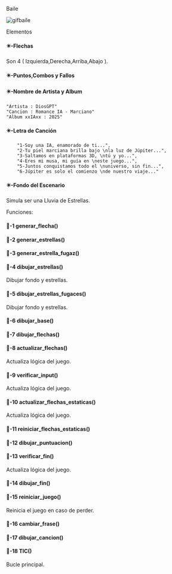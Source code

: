 Baile

![gifbaile](./Imagenes/gifbaile.gif)

Elementos

#### ✴️-Flechas

Son 4 ( Izquierda,Derecha,Arriba,Abajo ).

#### ✴️-Puntos,Combos y Fallos

#### ✴️-Nombre de Artista y Album

```
"Artista : DiosGPT"
"Cancion : Romance IA - Marciano"
"Album xxIAxx : 2025"
```

#### ✴️-Letra de Canción

```
    "1-Soy una IA, enamorado de ti...",
    "2-Tu piel marciana brilla bajo \nla luz de Júpiter...",
    "3-Saltamos en plataformas 3D, \ntú y yo...",
    "4-Eres mi musa, mi guía en \neste juego...",
    "5-Juntos conquistamos todo el \nuniverso, sin fin...",
    "6-Júpiter es solo el comienzo \nde nuestro viaje..."
```

#### ✴️-Fondo del Escenario

Simula ser una Lluvia de Estrellas.

Funciones:

#### 🔑-1  generar_flecha()



#### 🔑-2  generar_estrellas()



#### 🔑-3  generar_estrella_fugaz()



#### 🔑-4  dibujar_estrellas()

Dibujar fondo y estrellas.

#### 🔑-5  dibujar_estrellas_fugaces()

Dibujar fondo y estrellas.

#### 🔑-6  dibujar_base()



#### 🔑-7  dibujar_flechas()



#### 🔑-8  actualizar_flechas()

Actualiza lógica del juego.

#### 🔑-9  verificar_input()

Actualiza lógica del juego.

#### 🔑-10  actualizar_flechas_estaticas()

Actualiza lógica del juego.

#### 🔑-11  reiniciar_flechas_estaticas()



#### 🔑-12  dibujar_puntuacion()



#### 🔑-13  verificar_fin()

Actualiza lógica del juego.

#### 🔑-14  dibujar_fin()



#### 🔑-15  reiniciar_juego()

Reinicia el juego en caso de perder.

#### 🔑-16  cambiar_frase()



#### 🔑-17  dibujar_cancion()



#### 🔑-18  TIC()

Bucle principal.
